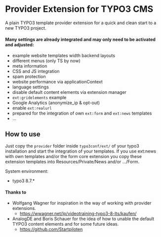 # Provider Extension for TYPO3 CMS

A plain TYPO3 template provider extension for a quick and clean start to a new TYPO3 project.

#### Many settings are already integrated and may only need to be activated and adjusted:
* example website templates width backend layouts
* different menus (only TS by now)
* meta information
* CSS and JS integration
* spam protection
* website performance via applicationContext
* language settings
* disable default content elements via extension manager
* `ext:gridelements` example
* Google Analytics (anonymize_ip & opt-out)
* enable `ext:realurl`
* prepared for the integration of own `ext:form` and `ext:news` templates
* ...

## How to use

Just copy the `provider` folder inside `typo3conf/ext/` of your typo3 installation and start the integration of your templates.
If you use ext:news with own templates and/or the form core extension you copy these extension templates into Resources/Private/News and/or .../Form.

System environment:
* typo3 8.7.*



#### Thanks to
* Wolfgang Wagner for inspiration in the way of working with provider extensions.
	*  https://wwagner.net/lp/videotraining-typo3-8-lts/kaufen/
* AnalogDE and Boris Schauer for the idea of how to unable the default TYPO3 content elements and for some future ideas.
  * https://github.com/Startpiloten
